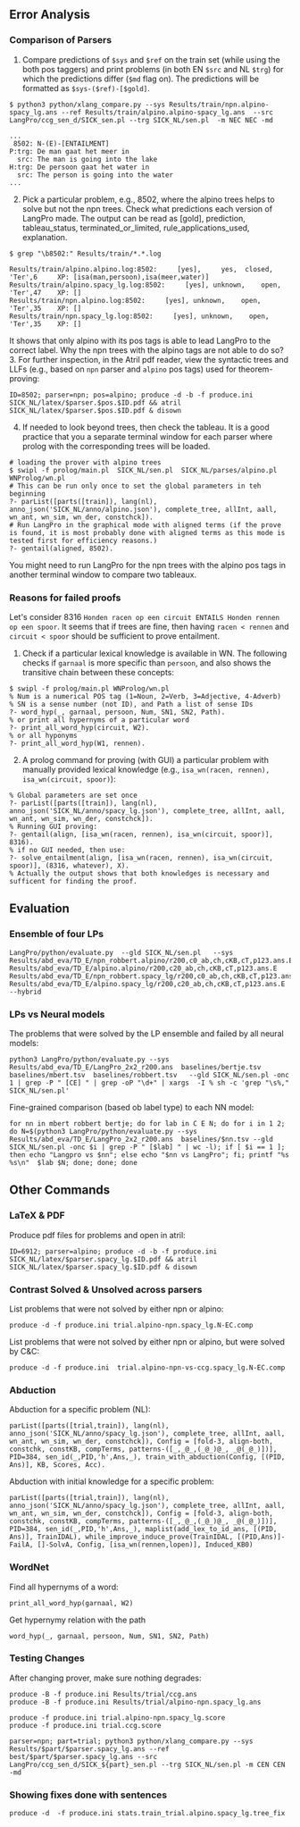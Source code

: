 ## Error Analysis

### Comparison of Parsers
1. Compare predictions of `$sys` and `$ref` on the train set (while using the both pos taggers) and print problems (in both EN `$src` and NL `$trg`) for which the predictions differ (`$md` flag on). The predictions will be formatted as `$sys-($ref)-[$gold]`.
```
$ python3 python/xlang_compare.py --sys Results/train/npn.alpino-spacy_lg.ans --ref Results/train/alpino.alpino-spacy_lg.ans  --src LangPro/ccg_sen_d/SICK_sen.pl --trg SICK_NL/sen.pl  -m NEC NEC -md

...
 8502: N-(E)-[ENTAILMENT]
P:trg: De man gaat het meer in
  src: The man is going into the lake
H:trg: De persoon gaat het water in
  src: The person is going into the water
...
```   
2. Pick a particular problem, e.g., 8502, where the alpino trees helps to solve but not the npn trees. Check what predictions each version of LangPro made. The output can be read as [gold], prediction, tableau_status, terminated_or_limited, rule_applications_used, explanation.
```
$ grep "\b8502:" Results/train/*.*.log

Results/train/alpino.alpino.log:8502:     [yes],     yes,  closed, 'Ter',6     XP: [isa(man,persoon),isa(meer,water)]
Results/train/alpino.spacy_lg.log:8502:     [yes], unknown,    open, 'Ter',47    XP: []
Results/train/npn.alpino.log:8502:     [yes], unknown,    open, 'Ter',35    XP: []
Results/train/npn.spacy_lg.log:8502:     [yes], unknown,    open, 'Ter',35    XP: []
```
It shows that only alpino with its pos tags is able to lead LangPro to the correct label. Why the npn trees with the alpino tags are not  able to do so?
3. For further inspection, in the Atril pdf reader, view the syntactic trees and LLFs (e.g., based on `npn` parser and `alpino` pos tags) used for theorem-proving:
```
ID=8502; parser=npn; pos=alpino; produce -d -b -f produce.ini   SICK_NL/latex/$parser.$pos.$ID.pdf && atril SICK_NL/latex/$parser.$pos.$ID.pdf & disown
```
4. If needed to look beyond trees, then check the tableau. It is a good practice that you a separate terminal window for each parser where prolog with the corresponding trees will be loaded.
```
# loading the prover with alpino trees
$ swipl -f prolog/main.pl  SICK_NL/sen.pl  SICK_NL/parses/alpino.pl  WNProlog/wn.pl
# This can be run only once to set the global parameters in teh beginning
?- parList([parts([train]), lang(nl), anno_json('SICK_NL/anno/alpino.json'), complete_tree, allInt, aall, wn_ant, wn_sim, wn_der, constchck]).
# Run LangPro in the graphical mode with aligned terms (if the prove is found, it is most probably done with aligned terms as this mode is tested first for efficiency reasons.)
?- gentail(aligned, 8502).
```
You might need to run LangPro for the npn trees with the alpino pos tags in another terminal window to compare two tableaux.

### Reasons for failed proofs

Let's consider 8316 `Honden racen op een circuit ENTAILS Honden rennen op een spoor`. It seems that if trees are fine, then having `racen < rennen` and `circuit < spoor` should be sufficient to prove entailment.

1. Check if a particular lexical knowledge is available in WN.
The following checks if `garnaal` is more specific than `persoon`, and also shows
the transitive chain between these concepts:
```
$ swipl -f prolog/main.pl WNProlog/wn.pl
% Num is a numerical POS tag (1=Noun, 2=Verb, 3=Adjective, 4-Adverb)
% SN is a sense number (not ID), and Path a list of sense IDs
?- word_hyp(_, garnaal, persoon, Num, SN1, SN2, Path).
% or print all hypernyms of a particular word
?- print_all_word_hyp(circuit, W2).
% or all hyponyms
?- print_all_word_hyp(W1, rennen).
```
2. A prolog command for proving (with GUI) a particular problem with manually provided lexical knowledge (e.g., `isa_wn(racen, rennen), isa_wn(circuit, spoor)`):
```
% Global parameters are set once
?- parList([parts([train]), lang(nl), anno_json('SICK_NL/anno/spacy_lg.json'), complete_tree, allInt, aall, wn_ant, wn_sim, wn_der, constchck]).
% Running GUI proving:
?- gentail(align, [isa_wn(racen, rennen), isa_wn(circuit, spoor)], 8316).
% if no GUI needed, then use:
?- solve_entailment(align, [isa_wn(racen, rennen), isa_wn(circuit, spoor)], (8316, whatever), X).
% Actually the output shows that both knowledges is necessary and sufficent for finding the proof.
```

## Evaluation

### Ensemble of four LPs
```
LangPro/python/evaluate.py  --gld SICK_NL/sen.pl   --sys Results/abd_eva/TD_E/npn_robbert.alpino/r200,c0_ab,ch,cKB,cT,p123.ans.E  Results/abd_eva/TD_E/alpino.alpino/r200,c20_ab,ch,cKB,cT,p123.ans.E  Results/abd_eva/TD_E/npn_robbert.spacy_lg/r200,c0_ab,ch,cKB,cT,p123.ans.E  Results/abd_eva/TD_E/alpino.spacy_lg/r200,c20_ab,ch,cKB,cT,p123.ans.E   --hybrid
```

### LPs vs Neural models
The problems that were solved by the LP ensemble and failed by all neural models:
```
python3 LangPro/python/evaluate.py --sys Results/abd_eva/TD_E/LangPro_2x2_r200.ans  baselines/bertje.tsv  baselines/mbert.tsv  baselines/robbert.tsv   --gld SICK_NL/sen.pl -onc 1 | grep -P " [CE] " | grep -oP "\d+" | xargs  -I % sh -c 'grep "\s%," SICK_NL/sen.pl'
```

Fine-grained comparison (based ob label type) to each NN model:
```
for nn in mbert robbert bertje; do for lab in C E N; do for i in 1 2; do N=$(python3 LangPro/python/evaluate.py --sys Results/abd_eva/TD_E/LangPro_2x2_r200.ans  baselines/$nn.tsv --gld SICK_NL/sen.pl -onc $i | grep -P " [$lab] " | wc -l); if [ $i == 1 ]; then echo "Langpro vs $nn"; else echo "$nn vs LangPro"; fi; printf "%s %s\n"  $lab $N; done; done; done
```


## Other Commands
### LaTeX & PDF
Produce pdf files for problems and open in atril:
```
ID=6912; parser=alpino; produce -d -b -f produce.ini   SICK_NL/latex/$parser.spacy_lg.$ID.pdf && atril SICK_NL/latex/$parser.spacy_lg.$ID.pdf & disown
```

### Contrast Solved & Unsolved across parsers
List problems that were not solved by either npn or alpino:
```
produce -d -f produce.ini trial.alpino-npn.spacy_lg.N-EC.comp
```
List problems that were not solved by either npn or alpino, but were solved by C&C:
```
produce -d -f produce.ini  trial.alpino-npn-vs-ccg.spacy_lg.N-EC.comp
```



### Abduction
Abduction for a specific problem (NL):
```
parList([parts([trial,train]), lang(nl), anno_json('SICK_NL/anno/spacy_lg.json'), complete_tree, allInt, aall, wn_ant, wn_sim, wn_der, constchck]), Config = [fold-3, align-both, constchk, constKB, compTerms, patterns-([_,_@_,(_@_)@_, _@(_@_)])], PID=384, sen_id(_,PID,'h',Ans,_), train_with_abduction(Config, [(PID, Ans)], KB, Scores, Acc).
```

Abduction with initial knowledge for a specific problem:
```
parList([parts([trial,train]), lang(nl), anno_json('SICK_NL/anno/spacy_lg.json'), complete_tree, allInt, aall, wn_ant, wn_sim, wn_der, constchck]), Config = [fold-3, align-both, constchk, constKB, compTerms, patterns-([_,_@_,(_@_)@_, _@(_@_)])], PID=384, sen_id(_,PID,'h',Ans,_), maplist(add_lex_to_id_ans, [(PID, Ans)], TrainIDAL), while_improve_induce_prove(TrainIDAL, [(PID,Ans)]-FailA, []-SolvA, Config, [isa_wn(rennen,lopen)], Induced_KB0)
```

### WordNet
Find all hypernyms of a word:
```
print_all_word_hyp(garnaal, W2)
```
Get hypernymy relation with the path
```
word_hyp(_, garnaal, persoon, Num, SN1, SN2, Path)
```

### Testing Changes
After changing prover, make sure nothing degrades:
```
produce -B -f produce.ini Results/trial/ccg.ans
produce -B -f produce.ini Results/trial/alpino-npn.spacy_lg.ans

produce -f produce.ini trial.alpino-npn.spacy_lg.score
produce -f produce.ini trial.ccg.score

parser=npn; part=trial; python3 python/xlang_compare.py --sys Results/$part/$parser.spacy_lg.ans --ref best/$part/$parser.spacy_lg.ans --src LangPro/ccg_sen_d/SICK_${part}_sen.pl --trg SICK_NL/sen.pl -m CEN CEN -md
```

### Showing fixes done with sentences
```
produce -d  -f produce.ini stats.train_trial.alpino.spacy_lg.tree_fix
```

